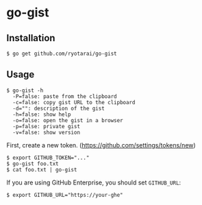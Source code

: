 # go-gist
## Installation
```
$ go get github.com/ryotarai/go-gist
```

## Usage
```
$ go-gist -h
  -P=false: paste from the clipboard
  -c=false: copy gist URL to the clipboard
  -d="": description of the gist
  -h=false: show help
  -o=false: open the gist in a browser
  -p=false: private gist
  -v=false: show version
```

First, create a new token. (https://github.com/settings/tokens/new)

```
$ export GITHUB_TOKEN="..."
$ go-gist foo.txt
$ cat foo.txt | go-gist
```

If you are using GitHub Enterprise, you should set `GITHUB_URL`:

```
$ export GITHUB_URL="https://your-ghe"
```

